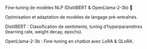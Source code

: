 Fine-tuning de modèles NLP (DistilBERT & OpenLlama-2-3b) 🤖

Optimisation et adaptation de modèles de langage pré-entraînés.

DistilBERT : Classification de sentiments, tuning d’hyperparamètres (learning rate,
weight decay, epochs).

OpenLlama-2-3b : Fine-tuning en chatbot avec LoRA & QLoRA.

